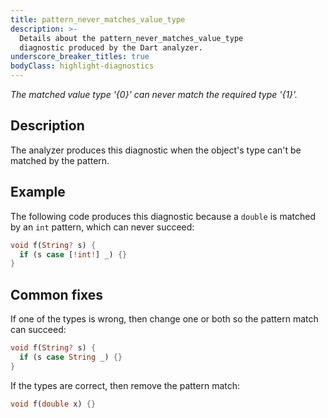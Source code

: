 ```yaml
---
title: pattern_never_matches_value_type
description: >-
  Details about the pattern_never_matches_value_type
  diagnostic produced by the Dart analyzer.
underscore_breaker_titles: true
bodyClass: highlight-diagnostics
---
```


_The matched value type '{0}' can never match the required type '{1}'._

## Description

The analyzer produces this diagnostic when the object's type can't be
matched by the pattern.

## Example

The following code produces this diagnostic because a `double` is matched
by an `int` pattern, which can never succeed:

```dart
void f(String? s) {
  if (s case [!int!] _) {}
}
```

## Common fixes

If one of the types is wrong, then change one or both so the pattern match
can succeed:

```dart
void f(String? s) {
  if (s case String _) {}
}
```

If the types are correct, then remove the pattern match:

```dart
void f(double x) {}
```
